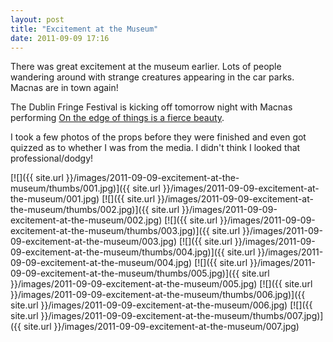 ```yaml
---
layout: post
title: "Excitement at the Museum"
date: 2011-09-09 17:16
---
```

There was great excitement at the museum earlier. Lots of people wandering around with strange creatures 
appearing in the car parks. Macnas are in town again!

<!--more-->

The Dublin Fringe Festival is kicking off tomorrow night with Macnas performing 
[On the edge of things is a fierce beauty](http://www.fringefest.com/event/on-the-edge-of-things-is-a-fierce-beauty).

I took a few photos of the props before they were finished and even got quizzed as to whether
I was from the media. I didn't think I looked that professional/dodgy!

[![]({{ site.url }}/images/2011-09-09-excitement-at-the-museum/thumbs/001.jpg)]({{ site.url }}/images/2011-09-09-excitement-at-the-museum/001.jpg)
[![]({{ site.url }}/images/2011-09-09-excitement-at-the-museum/thumbs/002.jpg)]({{ site.url }}/images/2011-09-09-excitement-at-the-museum/002.jpg)
[![]({{ site.url }}/images/2011-09-09-excitement-at-the-museum/thumbs/003.jpg)]({{ site.url }}/images/2011-09-09-excitement-at-the-museum/003.jpg)
[![]({{ site.url }}/images/2011-09-09-excitement-at-the-museum/thumbs/004.jpg)]({{ site.url }}/images/2011-09-09-excitement-at-the-museum/004.jpg)
[![]({{ site.url }}/images/2011-09-09-excitement-at-the-museum/thumbs/005.jpg)]({{ site.url }}/images/2011-09-09-excitement-at-the-museum/005.jpg)
[![]({{ site.url }}/images/2011-09-09-excitement-at-the-museum/thumbs/006.jpg)]({{ site.url }}/images/2011-09-09-excitement-at-the-museum/006.jpg)
[![]({{ site.url }}/images/2011-09-09-excitement-at-the-museum/thumbs/007.jpg)]({{ site.url }}/images/2011-09-09-excitement-at-the-museum/007.jpg)

